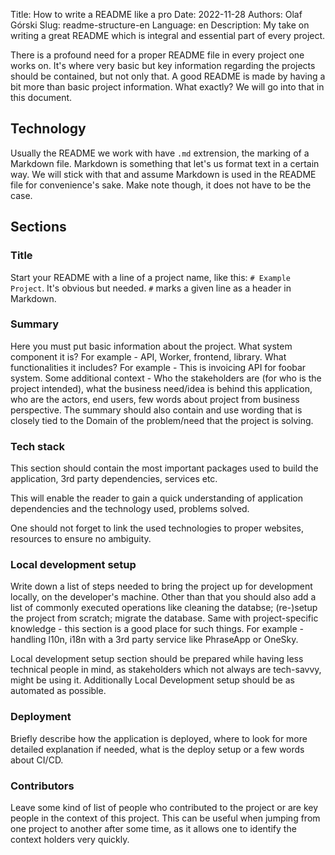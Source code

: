 Title: How to write a README like a pro 
Date:   2022-11-28
Authors: Olaf Górski
Slug: readme-structure-en
Language: en
Description: My take on writing a great README which is integral and essential part of every project.


There is a profound need for a proper README file in every project one works on. It's where very basic but key information regarding the projects should be contained, but not only that. A good README is made by having a bit more than basic project information. What exactly? We will go into that in this document.

## Technology

Usually the README we work with have `.md` extrension, the marking of a Markdown file. Markdown is something that let's us format text in a certain way. We will stick with that and assume Markdown is used in the README file for convenience's sake. Make note though, it does not have to be the case. 

## Sections

### Title 

Start your README with a line of a project name, like this: `# Example Project`. It's obvious but needed. `#` marks a given line as a header in Markdown.

### Summary

Here you must put basic information about the project. 
What system component it is? For example - API, Worker, frontend, library. 
What functionalities it includes? For example - This is invoicing API for foobar system.
Some additional context - Who the stakeholders are (for who is the project intended), what the business need/idea is behind this application, who are the actors, end users, few words about project from business perspective.
The summary should also contain and use wording that is closely tied to the Domain of the problem/need that the project is solving. 

### Tech stack

This section should contain the most important packages used to build the application, 3rd party dependencies, services etc. 

This will enable the reader to gain a quick understanding of application dependencies and the technology used, problems solved.

One should not forget to link the used technologies to proper websites, resources to ensure no ambiguity.

###  Local development setup

Write down a list of steps needed to bring the project up for development locally, on the developer's machine. Other than that you should also add a list of commonly executed operations like cleaning the databse; (re-)setup the project from scratch; migrate the database. Same with project-specific knowledge - this section is a good place for such things. For example - handling l10n, i18n with a 3rd party service like PhraseApp or OneSky.

Local development setup section should be prepared while having less technical people in mind, as stakeholders which not always are tech-savvy, might be using it. Additionally Local Development setup should be as automated as possible.

### Deployment

Briefly describe how the application is deployed, where to look for more detailed explanation if needed, what is the deploy setup or a few words about CI/CD. 

### Contributors

Leave some kind of list of people who contributed to the project or are key people in the context of this project. This can be useful when jumping from one project to another after some time, as it allows one to identify the context holders very quickly. 